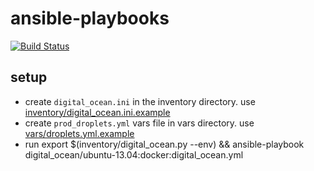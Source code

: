 # ansible-playbooks

[![Build Status](https://travis-ci.org/ryankanno/ansible-playbooks.png?branch=master)](https://travis-ci.org/ryankanno/ansible-playbooks)

## setup

  * create `digital_ocean.ini` in the inventory directory. use [inventory/digital_ocean.ini.example](https://github.com/ryankanno/ansible-playbooks/blob/master/inventory/digital_ocean.ini.example)
  * create `prod_droplets.yml` vars file in vars directory. use [vars/droplets.yml.example](https://github.com/ryankanno/ansible-playbooks/blob/master/vars/droplets.yml.example)
  * run export $(inventory/digital_ocean.py --env) && ansible-playbook digital_ocean/ubuntu-13.04:docker:digital_ocean.yml



